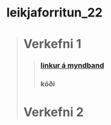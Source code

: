 # **leikjaforritun_22**
># Verkefni 1
>>### [linkur á myndband](https://www.youtube.com/watch?v=obdrjt8L__8&ab_channel=JimmyVegas)
>>### kóði
># Verkefni 2
